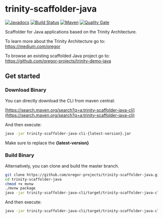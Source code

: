 # trinity-scaffolder-java

[![Javadocs](http://javadoc.io/badge/com.oregor.trinity.scaffolder.java/trinity-scaffolder-java-core.svg?color=brightgreen)](http://javadoc.io/doc/com.oregor.trinity.scaffolder.java/trinity-scaffolder-java-core)
[![Build Status](https://travis-ci.org/oregor-projects/trinity-scaffolder-java.svg?branch=master)](https://travis-ci.org/oregor-projects/trinity-scaffolder-java)
[![Maven](https://img.shields.io/maven-central/v/com.oregor.trinity.scaffolder.java/trinity-scaffolder-java.svg?label=Maven)](https://search.maven.org/search?q=g:com.oregor.trinity.scaffolder.java)
[![Quality Gate](https://sonarcloud.io/api/project_badges/measure?project=oregor-projects_trinity-scaffolder-java&metric=alert_status)](https://sonarcloud.io/dashboard?id=oregor-projects_trinity-scaffolder-java)

Scaffolder for Java applications based on the Trinity Architecture.

To learn more about the Trinity Architecture go to: https://medium.com/oregor

To browse an existing scaffolded Java project go to: https://github.com/oregor-projects/trinity-demo-java


## Get started

### Download Binary

You can directly download the CLI from maven central:  

[https://search.maven.org/search?q=a:trinity-scaffolder-java-cli](https://search.maven.org/search?q=a:trinity-scaffolder-java-cli)

And then execute:

```bash
java -jar trinity-scaffolder-java-cli-{latest-version}.jar 
```

Make sure to replace the **{latest-version}**


### Build Binary

Alternatively, you can clone and build the master branch.

```bash
git clone https://github.com/oregor-projects/trinity-scaffolder-java.git
cd trinity-scaffolder-java
chmod +x mvnw
./mvnw package
java -jar trinity-scaffolder-java-cli/target/trinity-scaffolder-java-cli.jar 
```

And then execute:

```bash
java -jar trinity-scaffolder-java-cli/target/trinity-scaffolder-java-cli.jar 
```
